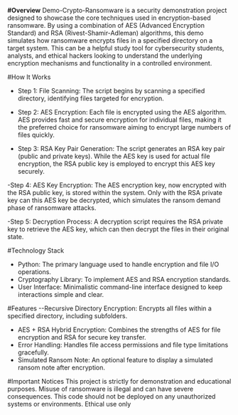 **#Overview**
Demo-Crypto-Ransomware is a security demonstration project designed to showcase the core techniques used in encryption-based ransomware. By using a combination of AES (Advanced Encryption Standard) and RSA (Rivest-Shamir-Adleman) algorithms, this demo simulates how ransomware encrypts files in a specified directory on a target system. This can be a helpful study tool for cybersecurity students, analysts, and ethical hackers looking to understand the underlying encryption mechanisms and functionality in a controlled environment.

#How It Works
- Step 1: File Scanning: The script begins by scanning a specified directory, identifying files targeted for encryption.

- Step 2: AES Encryption: Each file is encrypted using the AES algorithm. AES provides fast and secure encryption for individual files, making it the preferred choice for ransomware aiming to encrypt large numbers of files quickly.

- Step 3: RSA Key Pair Generation: The script generates an RSA key pair (public and private keys). While the AES key is used for actual file encryption, the RSA public key is employed to encrypt this AES key securely.

-Step 4: AES Key Encryption: The AES encryption key, now encrypted with the RSA public key, is stored within the system. Only with the RSA private key can this AES key be decrypted, which simulates the ransom demand phase of ransomware attacks.

-Step 5: Decryption Process: A decryption script requires the RSA private key to retrieve the AES key, which can then decrypt the files in their original state.

#Technology Stack
- Python: The primary language used to handle encryption and file I/O operations.
- Cryptography Library: To implement AES and RSA encryption standards.
- User Interface: Minimalistic command-line interface designed to keep interactions simple and clear.
  
#Features
--Recursive Directory Encryption: Encrypts all files within a specified directory, including subfolders.
- AES + RSA Hybrid Encryption: Combines the strengths of AES for file encryption and RSA for secure key transfer.
- Error Handling: Handles file access permissions and file type limitations gracefully.
- Simulated Ransom Note: An optional feature to display a simulated ransom note after encryption.
  
#Important Notices
This project is strictly for demonstration and educational purposes. Misuse of ransomware is illegal and can have severe consequences. This code should not be deployed on any unauthorized systems or environments. Ethical use only
